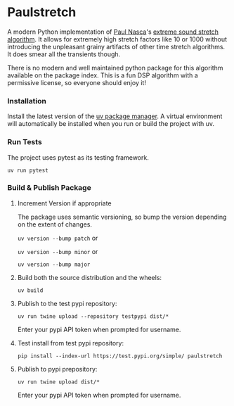 # Paulstretch

A modern Python implementation of [Paul Nasca](https://github.com/paulnasca)'s [extreme sound stretch algorithm](https://www.paulnasca.com/algorithms-created-by-me#h.4c6i2abbt3xk). It allows for extremely high stretch factors like 10 or 1000 without introducing the unpleasant grainy artifacts of other time stretch algorithms. It does smear all the transients though.

There is no modern and well maintained python package for this algorithm available on the package index. This is a fun DSP algorithm with a permissive license, so everyone should enjoy it!

### Installation

Install the latest version of the [uv package manager](https://docs.astral.sh/uv/). A virtual environment will automatically be installed when you run or build the project with uv.

### Run Tests

The project uses pytest as its testing framework. 

`uv run pytest`

### Build & Publish Package

1. Increment Version if appropriate

    The package uses semantic versioning, so bump the version depending on the extent of changes.

    `uv version --bump patch` or 

    `uv version --bump minor` or 

    `uv version --bump major`

2. Build both the source distribution and the wheels:

    `uv build`

3. Publish to the test pypi repository:

    `uv run twine upload --repository testpypi dist/*`

    Enter your pypi API token when prompted for username.

4. Test install from test pypi repository:

    `pip install --index-url https://test.pypi.org/simple/ paulstretch`

5. Publish to pypi prepository:

    `uv run twine upload dist/*`

    Enter your pypi API token when prompted for username.